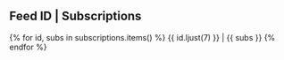 Feed ID | Subscriptions
--------------------------
{% for id, subs in subscriptions.items() %}
    {{ id.ljust(7) }} | {{ subs }}
{% endfor %}
